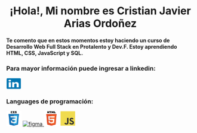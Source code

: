<h1 align="center">¡Hola!, Mi nombre es Cristian Javier Arias Ordoñez</h1>
<h4>Te comento que en estos momentos estoy haciendo un curso de Desarrollo Web Full Stack en Protalento y Dev.F.
Estoy aprendiendo HTML, CSS, JavaScript y SQL.</h4>

<h3 align="left">Para mayor información puede ingresar a linkedin:</h3>

<p align="left">
<a href="https://www.linkedin.com/in/cristian-j-arias-o/" target="blank"><img align="center" src="https://raw.githubusercontent.com/devicons/devicon/master/icons/linkedin/linkedin-original.svg" alt="Cristian-J-Arias-O/" height="30" width="40" /></a>
</p>

<h3 align="left">Languages de programación:</h3>

<p align="left"> <a href="https://www.w3schools.com/css/" target="_blank" rel="noreferrer"> <img src="https://raw.githubusercontent.com/devicons/devicon/master/icons/css3/css3-original-wordmark.svg" alt="css3" width="40" height="40"/></a> <a href="https://www.figma.com/" target="_blank" rel="noreferrer"> <img src="https://www.vectorlogo.zone/logos/figma/figma-icon.svg" alt="figma" width="40" height="40"/> </a> <a href="https://www.w3.org/html/" target="_blank" rel="noreferrer"> <img src="https://raw.githubusercontent.com/devicons/devicon/master/icons/html5/html5-original-wordmark.svg" alt="html5" width="40" height="40"/></a> <a href="https://developer.mozilla.org/en-US/docs/Web/JavaScript" target="_blank" rel="noreferrer"> <img src="https://raw.githubusercontent.com/devicons/devicon/master/icons/javascript/javascript-original.svg" alt="javascript" width="40" height="40"/></a>

</p>
